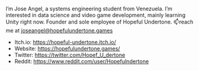 I’m Jose Angel, a systems engineering student from Venezuela. I’m interested in data science and video game development, mainly learning Unity right now. Founder and sole employee of Hopeful Undertone. 📫reach me at joseangel@hopefulundertone.games

- Itch.io: https://hopeful-undertone.itch.io/
- Website: https://hopefulundertone.games/
- Twitter: https://twitter.com/Hopef_U_dertone
- Reddit: https://www.reddit.com/user/Hopefulndertone
